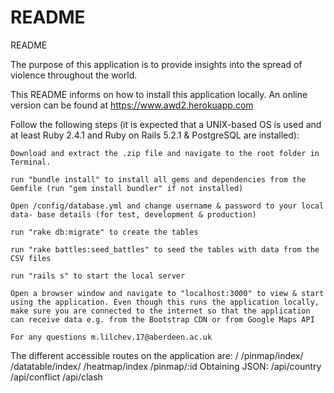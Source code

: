 # README
README

The purpose of this application is to provide insights into the spread of violence throughout the world.

This README informs on how to install this application locally. An online version can be found at https://www.awd2.herokuapp.com

Follow the following steps (it is expected that a UNIX-based OS is used and at least Ruby 2.4.1 and Ruby on Rails 5.2.1 & PostgreSQL are installed):

    Download and extract the .zip file and navigate to the root folder in Terminal.

    run "bundle install" to install all gems and dependencies from the Gemfile (run "gem install bundler" if not installed)

    Open /config/database.yml and change username & password to your local data- base details (for test, development & production)

    run "rake db:migrate" to create the tables

    run "rake battles:seed_battles" to seed the tables with data from the CSV files

    run "rails s" to start the local server

    Open a browser window and navigate to "localhost:3000" to view & start using the application. Even though this runs the application locally, make sure you are connected to the internet so that the application can receive data e.g. from the Bootstrap CDN or from Google Maps API

    For any questions m.lilchev.17@aberdeen.ac.uk

The different accessible routes on the application are: / /pinmap/index/ /datatable/index/ /heatmap/index /pinmap/:id Obtaining JSON: /api/country /api/conflict /api/clash 

